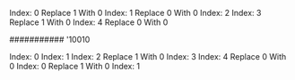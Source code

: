 Index:  0
Replace  1
With 0
Index:  1
Replace  0
With 0
Index:  2
Index:  3
Replace  1
With 0
Index:  4
Replace  0
With 0

########### '10010


Index:  0
Index:  1
Index:  2
Replace  1
With 0
Index:  3
Index:  4
Replace  0
With 0
Index:  0
Replace  1
With 0
Index:  1